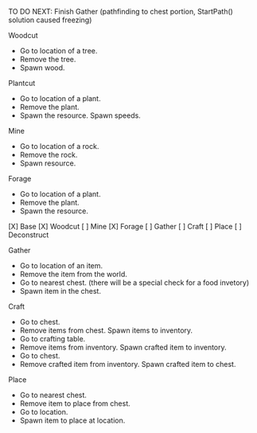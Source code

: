 TO DO NEXT: Finish Gather (pathfinding to chest portion, StartPath() solution caused freezing)

Woodcut
 + Go to location of a tree.
 + Remove the tree. 
 + Spawn wood.

Plantcut
 + Go to location of a plant.
 + Remove the plant.
 + Spawn the resource. Spawn speeds.

Mine
 + Go to location of a rock.
 + Remove the rock.
 + Spawn resource.

Forage
 + Go to location of a plant.
 + Remove the plant.
 + Spawn the resource.

[X] Base
[X] Woodcut
[ ] Mine
[X] Forage
[ ] Gather
[ ] Craft
[ ] Place
[ ] Deconstruct

Gather
 + Go to location of an item.
 + Remove the item from the world.
 + Go to nearest chest.                     (there will be a special check for a food invetory)
 + Spawn item in the chest.

Craft
 + Go to chest.
 + Remove items from chest. Spawn items to inventory.
 + Go to crafting table.
 + Remove items from inventory. Spawn crafted item to inventory.
 + Go to chest. 
 + Remove crafted item from inventory. Spawn crafted item to chest.

Place
 + Go to nearest chest.
 + Remove item to place from chest.
 + Go to location.
 + Spawn item to place at location.
